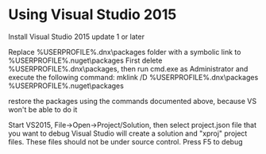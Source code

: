# Using Visual Studio 2015  

Install Visual Studio 2015 update 1 or later

Replace %USERPROFILE%\.dnx\packages folder with a symbolic link to %USERPROFILE%\.nuget\packages
First delete %USERPROFILE%\.dnx\packages, then run cmd.exe as Administrator and execute the following command:
mklink /D %USERPROFILE%\.dnx\packages %USERPROFILE%\.nuget\packages

restore the packages using the commands documented above, because VS won't be able to do it

Start VS2015, File->Open->Project/Solution, then select project.json file that you want to debug
Visual Studio will create a solution and "xproj" project files. These files should not be under source control.
Press F5 to debug
